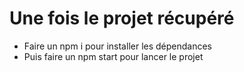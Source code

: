 # Une fois le projet récupéré

- Faire un npm i pour installer les dépendances
- Puis faire un npm start pour lancer le projet
